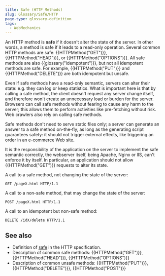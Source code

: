```yaml
---
title: Safe (HTTP Methods)
slug: Glossary/Safe/HTTP
page-type: glossary-definition
tags:
  - WebMechanics
---
```


An HTTP method is **safe** if it doesn't alter the state of the server. In other words, a method is safe if it leads to a read-only operation. Several common HTTP methods are safe: {{HTTPMethod("GET")}}, {{HTTPMethod("HEAD")}}, or {{HTTPMethod("OPTIONS")}}. All safe methods are also {{glossary("idempotent")}}, but not all idempotent methods are safe. For example, {{HTTPMethod("PUT")}} and {{HTTPMethod("DELETE")}} are both idempotent but unsafe.

Even if safe methods have a read-only semantic, servers can alter their state: e.g. they can log or keep statistics. What is important here is that by calling a safe method, the client doesn't request any server change itself, and therefore won't create an unnecessary load or burden for the server. Browsers can call safe methods without fearing to cause any harm to the server; this allows them to perform activities like pre-fetching without risk. Web crawlers also rely on calling safe methods.

Safe methods don't need to serve static files only; a server can generate an answer to a safe method on-the-fly, as long as the generating script guarantees safety: it should not trigger external effects, like triggering an order in an e-commerce Web site.

It is the responsibility of the application on the server to implement the safe semantic correctly, the webserver itself, being Apache, Nginx or IIS, can't enforce it by itself. In particular, an application should not allow {{HTTPMethod("GET")}} requests to alter its state.

A call to a safe method, not changing the state of the server:

```http
GET /pageX.html HTTP/1.1
```

A call to a non-safe method, that may change the state of the server:

```http
POST /pageX.html HTTP/1.1
```

A call to an idempotent but non-safe method:

```http
DELETE /idX/delete HTTP/1.1
```

## See also

- Definition of [safe](https://httpwg.org/specs/rfc9110.html#safe.methods) in the HTTP specification.
- Description of common safe methods: {{HTTPMethod("GET")}}, {{HTTPMethod("HEAD")}}, {{HTTPMethod("OPTIONS")}}
- Description of common unsafe methods: {{HTTPMethod("PUT")}}, {{HTTPMethod("DELETE")}}, {{HTTPMethod("POST")}}
